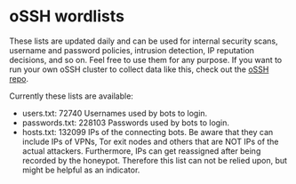 # oSSH wordlists
These lists are updated daily and can be used for internal security scans, username and password policies, intrusion detection, IP reputation decisions, and so on. Feel free to use them for any purpose. If you want to run your own oSSH cluster to collect data like this, check out the [oSSH repo](https://github.com/toxyl/ossh).  

Currently these lists are available:  
- users.txt: 72740                                                                                                                                                                                                                                                                                                                                                                                    Usernames used by bots to login. 
- passwords.txt: 228103                                                                                                                                                                                                                                                                                                                                                                                    Passwords used by bots to login. 
- hosts.txt: 132099                                                                                                                                                                                                                                                                                                                                                                                    IPs of the connecting bots. Be aware that they can include IPs of VPNs, Tor exit nodes and others that are NOT IPs of the actual attackers. Furthermore, IPs can get reassigned after being recorded by the honeypot. Therefore this list can not be relied upon, but might be helpful as an indicator.
